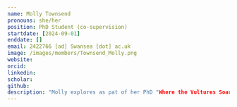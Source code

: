 ```yaml
---
name: Molly Townsend
pronouns: she/her
position: PhD Student (co-supervision)
startdate: [2024-09-01]
enddate: []
email: 2422766 [ad] Swansea [dot] ac.uk
image: /images/members/Townsend_Molly.png
website:
orcid:
linkedin: 
scholar:
github: 
description: "Molly explores as pat of her PhD "Where the Vultures Soar: using high-frequency movement data to understand species distributions", supervised by [Prof. Emily Shepard](https://www.swansea.ac.uk/staff/e.l.c.shepard/) and Konstans."
---
```


